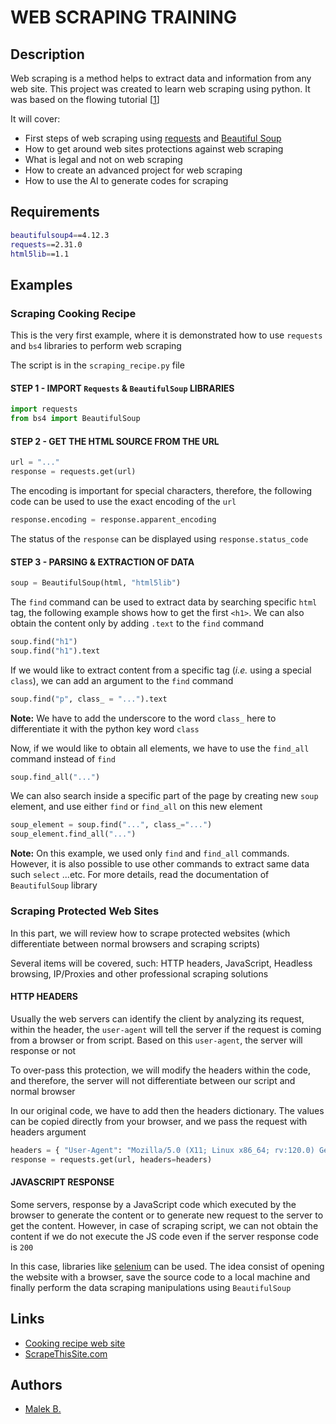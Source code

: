 # WEB SCRAPING TRAINING

## Description
Web scraping is a method helps to extract data and information from any web site. This project was created to learn web scraping using python.
It was based on the flowing tutorial [[1](https://www.youtube.com/watch?v=HCV6nEACQo4)]

It will cover:
- First steps of web scraping using [requests](https://docs.python-requests.org/en/latest/index.html) and [Beautiful Soup](https://beautiful-soup-4.readthedocs.io/en/latest/)
- How to get around web sites protections against web scraping
- What is legal and not on web scraping
- How to create an advanced project for web scraping
- How to use the AI to generate codes for scraping

## Requirements
```bash
beautifulsoup4==4.12.3
requests==2.31.0
html5lib==1.1
```

## Examples
### Scraping Cooking Recipe
This is the very first example, where it is demonstrated how to use `requests` and `bs4` libraries to perform web scraping

The script is in the `scraping_recipe.py` file

#### STEP 1 - IMPORT `Requests` & `BeautifulSoup` LIBRARIES
```python
import requests
from bs4 import BeautifulSoup
```

#### STEP 2 - GET THE HTML SOURCE FROM THE URL
```python
url = "..."
response = requests.get(url)
```

The encoding is important for special characters, therefore, the following code can be used to use the exact encoding of the `url`

```python
response.encoding = response.apparent_encoding
```

The status of the `response` can be displayed using `response.status_code`

#### STEP 3 - PARSING & EXTRACTION OF DATA 
```python
soup = BeautifulSoup(html, "html5lib")
```

The `find` command can be used to extract data by searching specific `html` tag, the following example shows how to get the first `<h1>`. We can also obtain the content only by adding `.text` to the `find` command

```python
soup.find("h1")
soup.find("h1").text
```

If we would like to extract content from a specific tag (*i.e.* using a special `class`), we can add an argument to the `find` command

```python
soup.find("p", class_ = "...").text
```

**Note:** We have to add the underscore to the word `class_` here to differentiate it with the python key word `class`

Now, if we would like to obtain all elements, we have to use the `find_all` command instead of `find`

```python
soup.find_all("...")
```

We can also search inside a specific part of the page by creating new `soup` element, and use either `find` or `find_all` on this new element

```python
soup_element = soup.find("...", class_="...")
soup_element.find_all("...")
```

**Note:** On this example, we used only `find` and `find_all` commands. However, it is also possible to use other commands to extract same data such `select` ...etc. For more details, read the documentation of `BeautifulSoup` library

### Scraping Protected Web Sites
In this part, we will review how to scrape protected websites (which differentiate between normal browsers and scraping scripts)

Several items will be covered, such: HTTP headers, JavaScript, Headless browsing, IP/Proxies and other professional scraping solutions

#### HTTP HEADERS
Usually the web servers can identify the client by analyzing its request, within the header, the `user-agent` will tell the server if the request is coming from a browser or from script. Based on this `user-agent`, the server will response or not

To over-pass this protection, we will modify the headers within the code, and therefore, the server will not differentiate between our script and normal browser

In our original code, we have to add then the headers dictionary. The values can be copied directly from your browser, and we pass the request with headers argument

```python
headers = { "User-Agent": "Mozilla/5.0 (X11; Linux x86_64; rv:120.0) Gecko/20100101 Firefox/120.0" }
response = requests.get(url, headers=headers)
```

#### JAVASCRIPT RESPONSE
Some servers, response by a JavaScript code which executed by the browser to generate the content or to generate new request to the server to get the content. However, in case of scraping script, we can not obtain the content if we do not execute the JS code even if the server response code is `200`

In this case, libraries like [selenium](https://selenium-python.readthedocs.io/) can be used. The idea consist of opening the website with a browser, save the source code to a local machine and finally perform the data scraping manipulations using `BeautifulSoup`

## Links
- [Cooking recipe web site](https://codeavecjonathan.com/scraping/recette/)
- [ScrapeThisSite.com](https://www.scrapethissite.com/pages/)

## Authors
- [Malek B.](https://www.github.com/malek2610)
